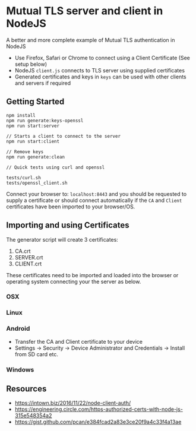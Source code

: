 # Mutual TLS server and client in NodeJS

A better and more complete example of Mutual TLS authentication in NodeJS

- Use Firefox, Safari or Chrome to connect using a Client Certificate (See setup below)
- NodeJS `client.js` connects to TLS server using supplied certificates
- Generated certificates and keys in `keys` can be used with other clients and servers if required

## Getting Started

```
npm install
npm run generate:keys-openssl
npm run start:server
```

```
// Starts a client to connect to the server
npm run start:client

// Remove keys
npm run generate:clean
```

```
// Quick tests using curl and openssl

tests/curl.sh
tests/openssl_client.sh
```

Connect your browser to: `localhost:8443` and you should be requested to supply a certificate or should connect automatically if the `CA` and `Client`
certificates have been imported to your browser/OS.

## Importing and using Certificates

The generator script will create 3 certificates:

1. CA.crt
2. SERVER.crt
3. CLIENT.crt

These certificates need to be imported and loaded into the browser or operating system connecting your the server as below.

### OSX

### Linux

### Android

- Transfer the CA and Client certificate to your device
- Settings -> Security -> Device Administrator and Credentials -> Install from SD card etc.

### Windows

## Resources
- https://intown.biz/2016/11/22/node-client-auth/
- https://engineering.circle.com/https-authorized-certs-with-node-js-315e548354a2
- https://gist.github.com/pcan/e384fcad2a83e3ce20f9a4c33f4a13ae

